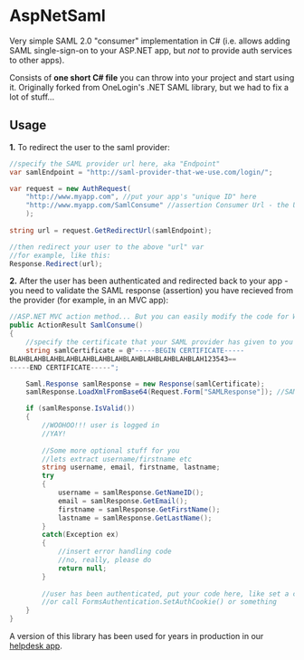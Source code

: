 # AspNetSaml

Very simple SAML 2.0 "consumer" implementation in C# (i.e. allows adding SAML single-sign-on to your ASP.NET app, but *not* to provide auth services to other apps).

Consists of **one short C# file** you can throw into your project and start using it. Originally forked from OneLogin's .NET SAML library, but we had to fix a lot of stuff...

## Usage

**1.** To redirect the user to the saml provider:
```c#
//specify the SAML provider url here, aka "Endpoint"
var samlEndpoint = "http://saml-provider-that-we-use.com/login/";

var request = new AuthRequest(
	"http://www.myapp.com", //put your app's "unique ID" here
	"http://www.myapp.com/SamlConsume" //assertion Consumer Url - the URL where provider will redirect authenticated users BACK
	);
	
string url = request.GetRedirectUrl(samlEndpoint);

//then redirect your user to the above "url" var
//for example, like this:
Response.Redirect(url);
```
**2.** After the user has been authenticated and redirected back to your app - you need to validate the SAML response (assertion) you have recieved from the provider (for example, in an MVC app):

```c#
//ASP.NET MVC action method... But you can easily modify the code for Web-forms etc.
public ActionResult SamlConsume()
{
	//specify the certificate that your SAML provider has given to you
	string samlCertificate = @"-----BEGIN CERTIFICATE-----
BLAHBLAHBLAHBLAHBLAHBLAHBLAHBLAHBLAHBLAHBLAHBLAH123543==
-----END CERTIFICATE-----";

	Saml.Response samlResponse = new Response(samlCertificate);
	samlResponse.LoadXmlFromBase64(Request.Form["SAMLResponse"]); //SAML providers usually POST the data into this var

	if (samlResponse.IsValid())
	{
		//WOOHOO!!! user is logged in
		//YAY!
		
		//Some more optional stuff for you
		//lets extract username/firstname etc
		string username, email, firstname, lastname;
		try
		{
			username = samlResponse.GetNameID();
			email = samlResponse.GetEmail();
			firstname = samlResponse.GetFirstName();
			lastname = samlResponse.GetLastName();
		}
		catch(Exception ex)
		{
			//insert error handling code
			//no, really, please do
			return null;
		}
		
		//user has been authenticated, put your code here, like set a cookie or something...
		//or call FormsAuthentication.SetAuthCookie() or something
	}
}
```


A version of this library has been used for years in production in our [helpdesk app](https://www.jitbit.com/hosted-helpdesk/).

